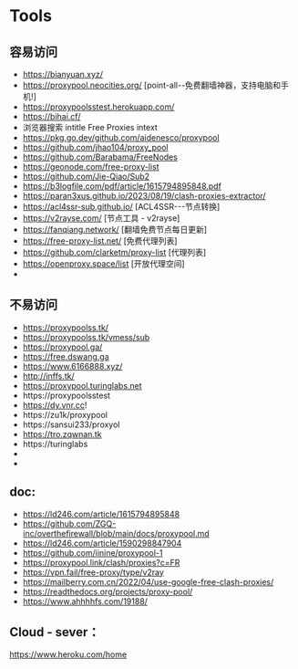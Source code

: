 # Tools
 ## 容易访问
  * https://bianyuan.xyz/
  * https://proxypool.neocities.org/ [point-all--免费翻墙神器，支持电脑和手机!]
  * https://proxypoolsstest.herokuapp.com/
  * https://bihai.cf/
  * 浏览器搜索 intitle Free Proxies intext
  * https://pkg.go.dev/github.com/aidenesco/proxypool
  * https://github.com/jhao104/proxy_pool
  * https://github.com/Barabama/FreeNodes
  * https://geonode.com/free-proxy-list
  * https://github.com/Jie-Qiao/Sub2
  * https://b3logfile.com/pdf/article/1615794895848.pdf
  * https://paran3xus.github.io/2023/08/19/clash-proxies-extractor/
  * https://acl4ssr-sub.github.io/     [ACL4SSR---节点转换]
  * https://v2rayse.com/     [节点工具 - v2rayse]
  * https://fanqiang.network/  [翻墙免费节点每日更新]
  * https://free-proxy-list.net/     [免费代理列表]
  * https://github.com/clarketm/proxy-list    [代理列表]
  * https://openproxy.space/list    [开放代理空间]
  * 
 ## 不易访问          
  * https://proxypoolss.tk/
  * https://proxypoolss.tk/vmess/sub
  * https://proxypool.ga/
  * https://free.dswang.ga
  * https://www.6166888.xyz/
  * http://inffs.tk/
  * https://proxypool.turinglabs.net
  * https://proxypoolsstest
  * https://dy.vnr.cc!
  * https://zu1k/proxypool
  * https://sansui233/proxyol
  * https://tro.zqwnan.tk
  * https://turinglabs
  * 
  * 
## doc:
 * https://ld246.com/article/1615794895848
 * https://github.com/ZGQ-inc/overthefirewall/blob/main/docs/proxypool.md
 * https://ld246.com/article/1590298847904
 * https://github.com/iinine/proxypool-1
 * https://proxypool.link/clash/proxies?c=FR
 * https://vpn.fail/free-proxy/type/v2ray 
 * https://mailberry.com.cn/2022/04/use-google-free-clash-proxies/
 * https://readthedocs.org/projects/proxy-pool/
 * https://www.ahhhhfs.com/19188/

## Cloud - sever：
https://www.heroku.com/home





